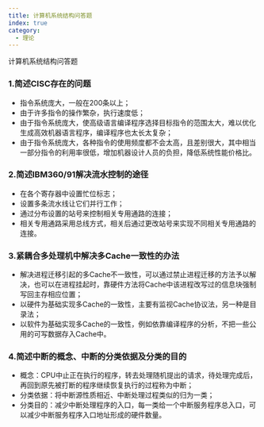 ```yaml
---
title: 计算机系统结构问答题
index: true
category:
  - 理论
---
```


计算机系统结构问答题
<!-- more -->

### 1.简述CISC存在的问题

- 指令系统庞大，一般在200条以上；
- 由于许多指令的操作繁杂，执行速度低；
- 由于指令系统庞大，使高级语言编译程序选择目标指令的范围太大，难以优化生成高效机器语言程序，编译程序也太长太复杂；
- 由于指令系统庞大，各种指令的使用频度都不会太高，且差别很大，其中相当一部分指令的利用率很低，增加机器设计人员的负担，降低系统性能价格比。

### 2.简述IBM360/91解决流水控制的途径

- 在各个寄存器中设置忙位标志；
- 设置多条流水线让它们并行工作；
- 通过分布设置的站号来控制相关专用通路的连接；
- 相关专用通路采用总线方式，相关后通过更改站号来实现不同相关专用通路的连接。

### 3.紧耦合多处理机中解决多Cache一致性的办法

- 解决进程迁移引起的多Cache不一致性，可以通过禁止进程迁移的方法予以解决，也可以在进程挂起时，靠硬件方法将Cache中该进程改写过的信息块强制写回主存相应位置；
- 以硬件为基础实现多Cache的一致性，主要有监视Cache协议法，另一种是目录法；
- 以软件为基础实现多Cache的一致性，例如依靠编译程序的分析，不把一些公用的可写数据存入Cache中。

### 4.简述中断的概念、中断的分类依据及分类的目的

- 概念：CPU中止正在执行的程序，转去处理随机提出的请求，待处理完成后，再回到原先被打断的程序继续恢复执行的过程称为中断；
- 分类依据：将中断源性质相近、中断处理过程类似的归为一类；
- 分类目的：减少中断处理程序的入口，每一类给一个中断服务程序总入口，可以减少中断服务程序入口地址形成的硬件数量。